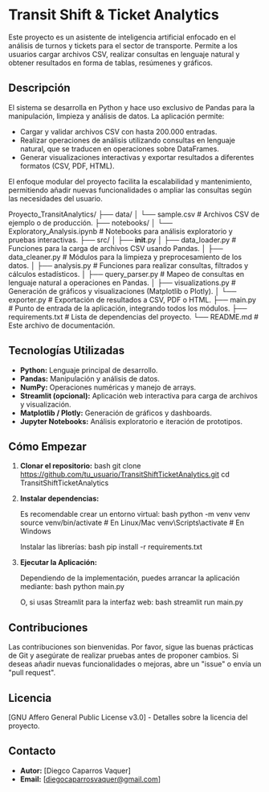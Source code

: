 # Transit Shift & Ticket Analytics

Este proyecto es un asistente de inteligencia artificial enfocado en el análisis de turnos y tickets para el sector de transporte. Permite a los usuarios cargar archivos CSV, realizar consultas en lenguaje natural y obtener resultados en forma de tablas, resúmenes y gráficos.

## Descripción

El sistema se desarrolla en Python y hace uso exclusivo de Pandas para la manipulación, limpieza y análisis de datos. La aplicación permite:
- Cargar y validar archivos CSV con hasta 200.000 entradas.
- Realizar operaciones de análisis utilizando consultas en lenguaje natural, que se traducen en operaciones sobre DataFrames.
- Generar visualizaciones interactivas y exportar resultados a diferentes formatos (CSV, PDF, HTML).

El enfoque modular del proyecto facilita la escalabilidad y mantenimiento, permitiendo añadir nuevas funcionalidades o ampliar las consultas según las necesidades del usuario.

Proyecto_TransitAnalytics/
├── data/
│   └── sample.csv           # Archivos CSV de ejemplo o de producción.
├── notebooks/
│   └── Exploratory_Analysis.ipynb  # Notebooks para análisis exploratorio y pruebas interactivas.
├── src/
│   ├── __init__.py
│   ├── data_loader.py       # Funciones para la carga de archivos CSV usando Pandas.
│   ├── data_cleaner.py      # Módulos para la limpieza y preprocesamiento de los datos.
│   ├── analysis.py          # Funciones para realizar consultas, filtrados y cálculos estadísticos.
│   ├── query_parser.py      # Mapeo de consultas en lenguaje natural a operaciones en Pandas.
│   ├── visualizations.py    # Generación de gráficos y visualizaciones (Matplotlib o Plotly).
│   └── exporter.py          # Exportación de resultados a CSV, PDF o HTML.
├── main.py                  # Punto de entrada de la aplicación, integrando todos los módulos.
├── requirements.txt         # Lista de dependencias del proyecto.
└── README.md                # Este archivo de documentación.

## Tecnologías Utilizadas

- **Python:** Lenguaje principal de desarrollo.
- **Pandas:** Manipulación y análisis de datos.
- **NumPy:** Operaciones numéricas y manejo de arrays.
- **Streamlit (opcional):** Aplicación web interactiva para carga de archivos y visualización.
- **Matplotlib / Plotly:** Generación de gráficos y dashboards.
- **Jupyter Notebooks:** Análisis exploratorio e iteración de prototipos.

## Cómo Empezar

1. **Clonar el repositorio:**
bash
git clone https://github.com/tu_usuario/TransitShiftTicketAnalytics.git
cd TransitShiftTicketAnalytics

2. **Instalar dependencias:**

   Es recomendable crear un entorno virtual:
bash
python -m venv venv
source venv/bin/activate # En Linux/Mac
venv\Scripts\activate # En Windows

   Instalar las librerías:
bash
pip install -r requirements.txt

3. **Ejecutar la Aplicación:**

   Dependiendo de la implementación, puedes arrancar la aplicación mediante:
bash
python main.py

   O, si usas Streamlit para la interfaz web:
bash
streamlit run main.py

## Contribuciones

Las contribuciones son bienvenidas. Por favor, sigue las buenas prácticas de Git y asegúrate de realizar pruebas antes de proponer cambios. Si deseas añadir nuevas funcionalidades o mejoras, abre un "issue" o envía un "pull request".

## Licencia

[GNU Affero General Public License v3.0] - Detalles sobre la licencia del proyecto.

## Contacto

- **Autor:** [Diegco Caparros Vaquer]
- **Email:** [diegocaparrosvaquer@gmail.com]
